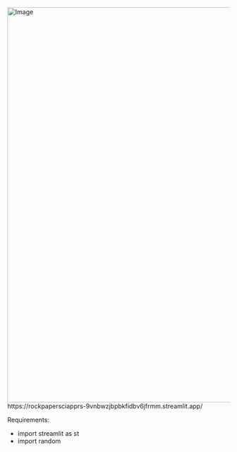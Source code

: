<img width="895" alt="Image" src="https://github.com/user-attachments/assets/7aa9dc37-448f-476e-af96-b1c02588ce13" />
https://rockpapersciapprs-9vnbwzjbpbkfidbv6jfrmm.streamlit.app/


Requirements:
* import streamlit as st
* import random
